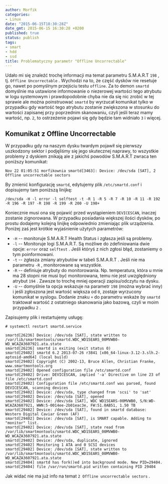 ```yaml
---
author: Morfik
categories:
- Linux
date: "2015-06-15T18:30:28Z"
date_gmt: 2015-06-15 16:30:28 +0200
published: true
status: publish
tags:
- smart
- hdd
- ssd
title: Problematyczny parametr "Offline Uncorrectable"
---
```


Udało mi się znaleźć trochę informacji ma temat parametru S.M.A.R.T `198` , tj. `Offline
Uncorrectable` . Wychodzi na to, że część dysków nie resetuje go, nawet po pomyślnym przejściu testu
`offline`. Za to demon `smartd` domyślnie ma ustawione informowanie o niezerowej wartości tego
atrybutu w logu systemowym i prawdopodobnie chyba nie da się nic zrobić w tej sprawie ale można
poinstruować `smartd` by wyrzucał komunikat tylko w przypadku gdy wartość tego atrybutu zostanie
zwiększona w stosunku do wartości zapisanej przy poprzednim skanowaniu, czyli jeśli teraz mamy
wartość, np. `2`, to ostrzeżenie pojawi się gdy będzie tam widniało `3` i więcej.

<!--more-->
## Komunikat z Offline Uncorrectable

W przypadku gdy na naszym dysku twardym pojawił się pierwszy uszkodzony sektor i podjęliśmy się jego
skutecznej naprawy, to wszystkie problemy z dyskiem znikają ale z jakichś powodów S.M.A.R.T zwraca
ten poniższy
    komunikat:

    Nov 22 01:05:51 morfikownia smartd[3463]: Device: /dev/sda [SAT], 2 Offline uncorrectable sectors

By zmienić konfigurację `smartd`, edytujemy plik `/etc/smartd.conf` i dopisujemy tam poniższą
linijkę:

    /dev/sda -H -l error -l selftest -t -R 1 -R 5 -R 7 -R 10 -R 11 -R 192 -R 196 -R 197 -R 198 -R 199 -R 200 -U 198+

Koniecznie musi ona się pojawić przed wystąpieniem `DEVICESCAN`, inaczej zostanie zignorowana. W
przypadku posiadania większej ilości dysków, po prostu dodajemy kolejną linijkę odpowiednio
zmieniając plik urządzenia. Poniżej zaś jest krótkie wyjaśnienie użytych parametrów:

  - `-H` -- monitoruje S.M.A.R.T Health Status i zgłasza jeśli są problemy.
  - `-l` -- Monitoruje logi S.M.A.R.T. Są możliwe do zdefiniowania dwie opcje: `error` oraz
    `selftest` . Jeśli któryś z nich zgłosi błąd, zostaniemy o tym poinformowani.
  - `-t` -- zgłasza zmiany atrybutów w tabeli S.M.A.R.T . Jeśli nie ma parametru `-R` , monitorowane
    są wszystkie.
  - `-R` -- definiuje atrybuty do monitorowania. Np. temperatura, która u mnie ma 28 stopni nie musi
    być monitorowana, temu nie jest uwzględniony atrybut `194` . Zawsze to trochę mniej operacji
    zapisu/odczytu na dysku.
  - `-U` -- domyślnie ta opcja wskazuje na parametr `198` (można wybrać inny) i jeśli zgłoszona jest
    wartość większa od `0`, zostaje wyrzucony komunikat w syslogu. Dodanie znaku `+` do parametru
    wskaże by `smartd` traktował wartość z ostatniego skanowania jako bazową, czyli w moim przypadku
    `2` .

Zapisujemy plik i restartujemy usługę:

    # systemctl restart smartd.service

    smartd[26236] Device: /dev/sda [SAT], state written to /var/lib/smartmontools/smartd.WDC_WD15EARS_00MVWB0-WD_WCAZA3607921.ata.state
    smartd[26236] smartd is exiting (exit status 0)
    smartd[29402] smartd 6.2 2013-07-26 r3841 [x86_64-linux-3.12-3.slh.2-aptosid-amd64] (local build)
    smartd[29402] Copyright (C) 2002-13, Bruce Allen, Christian Franke, www.smartmontools.org
    smartd[29402] Opened configuration file /etc/smartd.conf
    smartd[29402] Drive: DEVICESCAN, implied '-a' Directive on line 23 of file /etc/smartd.conf
    smartd[29402] Configuration file /etc/smartd.conf was parsed, found DEVICESCAN, scanning devices
    smartd[29402] Device: /dev/sda, type changed from 'scsi' to 'sat'
    smartd[29402] Device: /dev/sda [SAT], opened
    smartd[29402] Device: /dev/sda [SAT], WDC WD15EARS-00MVWB0, S/N:WD-WCAZA3607921, WWN:5-0014ee-2b01eac3e, FW:51.0AB51, 1.50 TB
    smartd[29402] Device: /dev/sda [SAT], found in smartd database: Western Digital Caviar Green (AF)
    smartd[29402] Device: /dev/sda [SAT], is SMART capable. Adding to "monitor" list.
    smartd[29402] Device: /dev/sda [SAT], state read from /var/lib/smartmontools/smartd.WDC_WD15EARS_00MVWB0-WD_WCAZA3607921.ata.state
    smartd[29402] Device: /dev/sda, duplicate, ignored
    smartd[29402] Monitoring 1 ATA and 0 SCSI devices
    smartd[29402] Device: /dev/sda [SAT], state written to /var/lib/smartmontools/smartd.WDC_WD15EARS_00MVWB0-WD_WCAZA3607921.ata.state
    smartd[29404] smartd has fork()ed into background mode. New PID=29404.
    smartd[29404] file /var/run/smartd.pid written containing PID 29404

Jak widać nie ma już info na temat `2 Offline uncorrectable sectors` .
